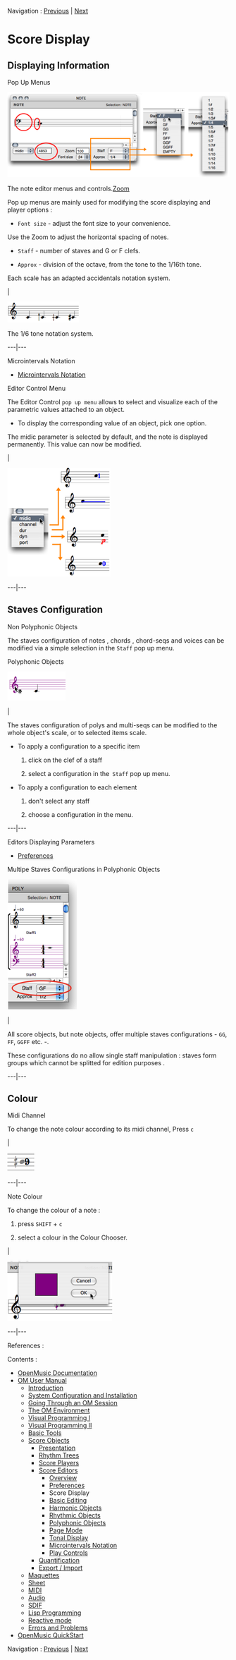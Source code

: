 Navigation : [Previous](Editors-Prefs "page
précédente\(Preferences\)") | [Next](Editor-Basics "page
suivante\(Basic Editing\)")


# Score Display

## Displaying Information

Pop Up Menus

![The note editor menus and controls.](../res/changegrade_scr.png)

The note editor menus and controls.[Zoom](../res/changegrade_scr_1.png "Zoom
\(nouvelle fenêtre\)")

Pop up menus are mainly used for modifying the score displaying and player
options :

  * `Font size` - adjust the font size to your convenience. 

Use the Zoom to adjust the horizontal spacing of notes.

  * `Staff`  - number of staves and G or F clefs.

  * `Approx`  - division of the octave, from the tone to the 1/16th tone.

Each scale has an adapted accidentals notation system.

|

![The 1/6 tone notation system.](../res/6.png)

The 1/6 tone notation system.  
  
---|---  
  
Microintervals Notation

  * [Microintervals Notation](Editor-Microintervals)

Editor Control Menu

The Editor Control `pop up menu` allows to select and visualize each of the
parametric values attached to an object.

  * To display the corresponding value of an object, pick one option. 

The midic parameter is selected by default, and the note is displayed
permanently. This value can now be modified.

|

![](../res/changedisplay.png)  
  
---|---  
  
## Staves Configuration

Non Polyphonic Objects

The staves configuration of notes ,  chords ,  chord-seqs and  voices can be
modified via a simple selection in the `Staff` pop up menu.

Polyphonic Objects

![](../res/select.png)

|

The staves configuration of  polys and  multi-seqs can be modified to the
whole object's scale, or to selected items scale.

  * To apply a configuration to a specific item

    1. click on the clef of a staff 

    2. select a configuration in the` Staff` pop up menu.

  * To apply a configuration to each element

    1. don't select any staff 

    2. choose a configuration in the menu.

  
  
---|---  
  
Editors Displaying Parameters

  * [Preferences](Editors-Prefs)

Multipe Staves Configurations in Polyphonic Objects

![](../res/staffinpoly1.png)

|

All score objects, but  note objects, offer multiple staves configurations -
`GG`, `FF`, `GGFF` etc. -.

These configurations do no allow single staff manipulation : staves form
groups which cannot be splitted for edition purposes .  
  
---|---  
  
## Colour

Midi Channel

To change the note colour according to its midi channel, Press `c`

|

![](../res/channelcolour_icon.png)  
  
---|---  
  
Note Colour

To change the colour of a note :

  1. press `SHIFT` \+ `c`

  2. select a colour in the Colour Chooser.

|

![](../res/changecolour_1.png)  
  
---|---  
  
References :

Contents :

  * [OpenMusic Documentation](OM-Documentation)
  * [OM User Manual](OM-User-Manual)
    * [Introduction](00-Contents)
    * [System Configuration and Installation](Installation)
    * [Going Through an OM Session](Goingthrough)
    * [The OM Environment](Environment)
    * [Visual Programming I](BasicVisualProgramming)
    * [Visual Programming II](AdvancedVisualProgramming)
    * [Basic Tools](BasicObjects)
    * [Score Objects](ScoreObjects)
      * [Presentation](Score-Objects-Intro)
      * [Rhythm Trees](RT)
      * [Score Players](ScorePlayer)
      * [Score Editors](ScoreEditors)
        * [Overview](Editor-Overview)
        * [Preferences](Editors-Prefs)
        * Score Display
        * [Basic Editing](Editor-Basics)
        * [Harmonic Objects](Harmonic-Obj-Editor)
        * [Rhythmic Objects](Editor-Rhythm)
        * [Polyphonic Objects](Poly-Multi-Editor)
        * [Page Mode](Editor-PageMode)
        * [Tonal Display](Editor-Tonality)
        * [Microintervals Notation](Editor-Microintervals)
        * [Play Controls](Editor-Play)
      * [Quantification](Quantification)
      * [Export / Import](ImportExport)
    * [Maquettes](Maquettes)
    * [Sheet](Sheet)
    * [MIDI](MIDI)
    * [Audio](Audio)
    * [SDIF](SDIF)
    * [Lisp Programming](Lisp)
    * [Reactive mode](Reactive)
    * [Errors and Problems](errors)
  * [OpenMusic QuickStart](QuickStart-Chapters)

Navigation : [Previous](Editors-Prefs "page
précédente\(Preferences\)") | [Next](Editor-Basics "page
suivante\(Basic Editing\)")

